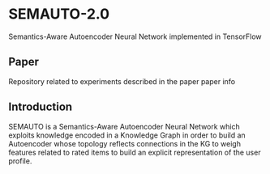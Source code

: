 # SEMAUTO-2.0
Semantics-Aware Autoencoder Neural Network implemented in TensorFlow

## Paper
Repository related to experiments described in the paper
paper info

## Introduction

SEMAUTO is a Semantics-Aware Autoencoder Neural Network which exploits knowledge encoded in a Knowledge Graph in order to build an Autoencoder whose topology reflects connections in the KG to weigh features related to rated items to build an explicit representation of the user profile.
